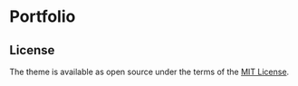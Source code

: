 # Portfolio

## License

The theme is available as open source under the terms of the [MIT License](https://github.com/alshedivat/al-folio/blob/main/LICENSE).